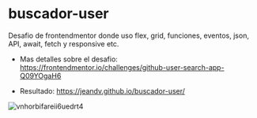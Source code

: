 # buscador-user

Desafio de frontendmentor donde uso flex, grid, funciones, eventos, json, API, await, fetch y responsive etc.

- Mas detalles sobre el desafio:
https://frontendmentor.io/challenges/github-user-search-app-Q09YOgaH6

- Resultado:
https://jeandv.github.io/buscador-user/

![vnhorbifareii6uedrt4](https://user-images.githubusercontent.com/90219458/153733566-8c367b36-7f3c-494d-a93a-c52f8eb64b1c.jpg)
